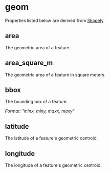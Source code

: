 # geom
Properties listed below are derived from [Shapely](https://pypi.python.org/pypi/Shapely).

## area
The geometric area of a feature.

## area_square_m
The geometric area of a feature in square meters.

## bbox
The bounding box of a feature.

_Format: "minx, miny, maxx, maxy"_

## latitude
The latitude of a feature's geometric centroid.

## longitude
The longitude of a feature's geometric centroid.